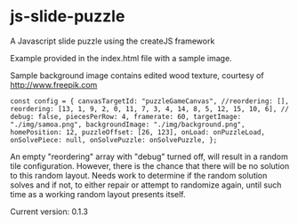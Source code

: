 # js-slide-puzzle

A Javascript slide puzzle using the createJS framework

Example provided in the index.html file with a sample image.

Sample background image contains edited wood texture, courtesy of http://www.freepik.com

`const config = {
  canvasTargetId: "puzzleGameCanvas",
  //reordering: [],
  reordering: [13, 1, 9, 2, 0, 11, 7, 3, 4, 14, 8, 5, 12, 15, 10, 6], //
  debug: false,
  piecesPerRow: 4,
  framerate: 60,
  targetImage: "./img/samoa.png",
  backgroundImage: "./img/background.png",
  homePosition: 12,
  puzzleOffset: [26, 123],
  onLoad: onPuzzleLoad,
  onSolvePiece: null,
  onSolvePuzzle: onSolvePuzzle,
};`

An empty "reordering" array with "debug" turned off, will result in a random tile configuration. However, there is the chance that there will be no solution to this random layout. Needs work to determine if the random solution solves and if not, to either repair or attempt to randomize again, until such time as a working random layout presents itself.

Current version: 0.1.3
